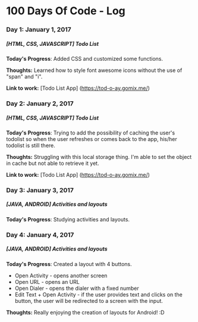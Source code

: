 # 100 Days Of Code - Log

### Day 1: January 1, 2017
##### [HTML, CSS, JAVASCRIPT] Todo List

**Today's Progress**: Added CSS and customized some functions.

**Thoughts:** Learned how to style font awesome icons without the use of "span" and "i".

**Link to work:** [Todo List App] (https://tod-o-ay.gomix.me/)

### Day 2: January 2, 2017
##### [HTML, CSS, JAVASCRIPT] Todo List

**Today's Progress**: Trying to add the possibility of caching the user's todolist so when the user refreshes or comes back to the app, his/her todolist is still there.

**Thoughts:** Struggling with this local storage thing. I'm able to set the object in cache but not able to retrieve it yet.

**Link to work:** [Todo List App] (https://tod-o-ay.gomix.me/)

### Day 3: January 3, 2017
##### [JAVA, ANDROID] Activities and layouts

**Today's Progress**: Studying activities and layouts.

### Day 4: January 4, 2017
##### [JAVA, ANDROID] Activities and layouts

**Today's Progress**: Created a layout with 4 buttons.
* Open Activity - opens another screen
* Open URL - opens an URL
* Open Dialer - opens the dialer with a fixed number
* Edit Text + Open Activity - if the user provides text and clicks on the button, the user will be redirected to a screen with the input.

**Thoughts:** Really enjoying the creation of layouts for Android! :D

